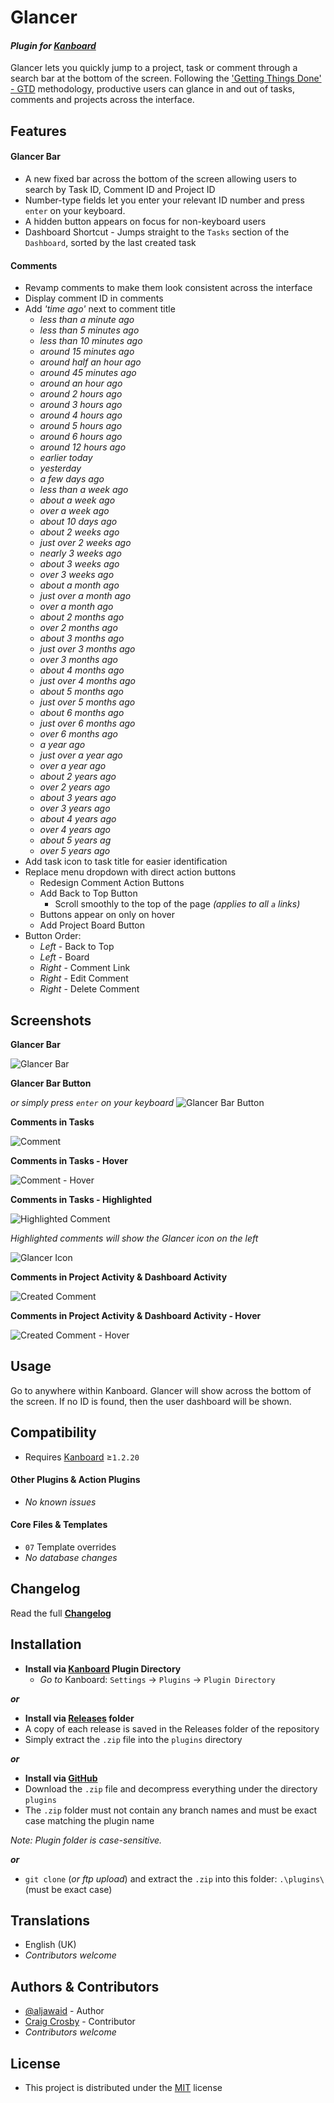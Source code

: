 # Glancer

#### _Plugin for [Kanboard](https://github.com/fguillot/kanboard "Kanboard - Kanban Project Management Software")_

Glancer lets you quickly jump to a project, task or comment through a search bar at the bottom of the screen. Following the ['Getting Things Done' - GTD](https://en.wikipedia.org/wiki/Getting_Things_Done) methodology, productive users can glance in and out of tasks, comments and projects across the interface.


Features
-------------

#### Glancer Bar
- A new fixed bar across the bottom of the screen allowing users to search by Task ID, Comment ID and Project ID
- Number-type fields let you enter your relevant ID number and press `enter` on your keyboard.
- A hidden button appears on focus for non-keyboard users
- Dashboard Shortcut - Jumps straight to the `Tasks` section of the `Dashboard`, sorted by the last created task
#### Comments
- Revamp comments to make them look consistent across the interface
- Display comment ID in comments
- Add _'time ago'_ next to comment title
  - _less than a minute ago_
  - _less than 5 minutes ago_
  - _less than 10 minutes ago_
  - _around 15 minutes ago_
  - _around half an hour ago_
  - _around 45 minutes ago_
  - _around an hour ago_
  - _around 2 hours ago_
  - _around 3 hours ago_
  - _around 4 hours ago_
  - _around 5 hours ago_
  - _around 6 hours ago_
  - _around 12 hours ago_
  - _earlier today_
  - _yesterday_
  - _a few days ago_
  - _less than a week ago_
  - _about a week ago_
  - _over a week ago_
  - _about 10 days ago_
  - _about 2 weeks ago_
  - _just over 2 weeks ago_
  - _nearly 3 weeks ago_
  - _about 3 weeks ago_
  - _over 3 weeks ago_
  - _about a month ago_
  - _just over a month ago_
  - _over a month ago_
  - _about 2 months ago_
  - _over 2 months ago_
  - _about 3 months ago_
  - _just over 3 months ago_
  - _over 3 months ago_
  - _about 4 months ago_
  - _just over 4 months ago_
  - _about 5 months ago_
  - _just over 5 months ago_
  - _about 6 months ago_
  - _just over 6 months ago_
  - _over 6 months ago_
  - _a year ago_
  - _just over a year ago_
  - _over a year ago_
  - _about 2 years ago_
  - _over 2 years ago_
  - _about 3 years ago_
  - _over 3 years ago_
  - _about 4 years ago_
  - _over 4 years ago_
  - _about 5 years ag_
  - _over 5 years ago_
- Add task icon to task title for easier identification
- Replace menu dropdown with direct action buttons
  - Redesign Comment Action Buttons
  - Add Back to Top Button
      - Scroll smoothly to the top of the page _(applies to all `a` links)_
  - Buttons appear on only on hover
  - Add Project Board Button
- Button Order:
  - _Left_ - Back to Top
  - _Left_ - Board
  - _Right_ - Comment Link
  - _Right_ - Edit Comment
  - _Right_ - Delete Comment

Screenshots
----------

**Glancer Bar**

![Glancer Bar](../master/Screenshots/screenshot-glancer.png "Glancer Bar")

**Glancer Bar Button**

_or simply press `enter` on your keyboard_
![Glancer Bar Button](../master/Screenshots/screenshot-glancer-button.png "Glancer Bar Button")

**Comments in Tasks**

![Comment](../master/Screenshots/screenshot-comment.png "Comment")

**Comments in Tasks - Hover**

![Comment - Hover](../master/Screenshots/screenshot-comment-hover.png "Comment - Hover")

**Comments in Tasks - Highlighted**

![Highlighted Comment](../master/Screenshots/screenshot-comment-highlighted.png "Highlighted Comment")

_Highlighted comments will show the Glancer icon on the left_

![Glancer Icon](../master/Screenshots/glancer-icon-full-width.png)

**Comments in Project Activity & Dashboard Activity**

![Created Comment](../master/Screenshots/screenshot-project-activity-comment-created.png "Created Comment")

**Comments in Project Activity & Dashboard Activity - Hover**

![Created Comment - Hover](../master/Screenshots/screenshot-project-activity-comment-created.png "Created Comment - Hover")

Usage
-------------

Go to anywhere within Kanboard. Glancer will show across the bottom of the screen. If no ID is found, then the user dashboard will be shown.


Compatibility
-------------

- Requires [Kanboard](https://github.com/fguillot/kanboard "Kanboard - Kanban Project Management Software") ≥`1.2.20`

#### Other Plugins & Action Plugins
- _No known issues_
#### Core Files & Templates
- `07` Template overrides
- _No database changes_


Changelog
---------

Read the full [**Changelog**](../master/changelog.md "See changes")


Installation
------------

- **Install via [Kanboard](https://github.com/fguillot/kanboard "Kanboard - Kanban Project Management Software") Plugin Directory**
  - _Go to_ Kanboard: `Settings` -> `Plugins` -> `Plugin Directory`

**_or_**

- **Install via [Releases](../master/Releases/ "A copy of each release is saved in the folder") folder**
 - A copy of each release is saved in the Releases folder of the repository
 - Simply extract the `.zip` file into the `plugins` directory

**_or_**

- **Install via [GitHub](https://github.com/aljawaid "Find the correct plugin from the list of repositories")**
- Download the `.zip` file and decompress everything under the directory `plugins`
 - The `.zip` folder must not contain any branch names and must be exact case matching the plugin name

_Note: Plugin folder is case-sensitive._

**_or_**
- `git clone` (_or ftp upload_) and extract the `.zip` into this folder: `.\plugins\` (must be exact case)


Translations
------------

- English (UK)
- _Contributors welcome_


Authors & Contributors
----------------------

- [@aljawaid](https://github.com/aljawaid) - Author
- [Craig Crosby](https://github.com/creecros) - Contributor
- _Contributors welcome_


License
-------
- This project is distributed under the [MIT](../master/LICENSE "Read The license") license
